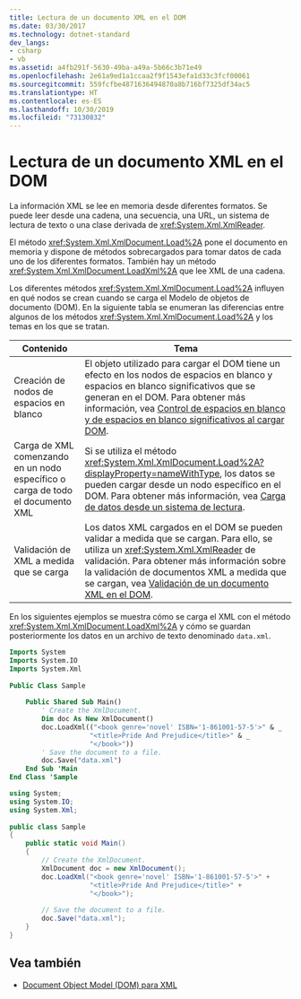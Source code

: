 ```yaml
---
title: Lectura de un documento XML en el DOM
ms.date: 03/30/2017
ms.technology: dotnet-standard
dev_langs:
- csharp
- vb
ms.assetid: a4fb291f-5630-49ba-a49a-5b66c3b71e49
ms.openlocfilehash: 2e61a9ed1a1ccaa2f9f1543efa1d33c3fcf00061
ms.sourcegitcommit: 559fcfbe4871636494870a8b716bf7325df34ac5
ms.translationtype: HT
ms.contentlocale: es-ES
ms.lasthandoff: 10/30/2019
ms.locfileid: "73130832"
---
```

# <a name="reading-an-xml-document-into-the-dom"></a>Lectura de un documento XML en el DOM
La información XML se lee en memoria desde diferentes formatos. Se puede leer desde una cadena, una secuencia, una URL, un sistema de lectura de texto o una clase derivada de <xref:System.Xml.XmlReader>.  
  
 El método <xref:System.Xml.XmlDocument.Load%2A> pone el documento en memoria y dispone de métodos sobrecargados para tomar datos de cada uno de los diferentes formatos. También hay un método <xref:System.Xml.XmlDocument.LoadXml%2A> que lee XML de una cadena.  
  
 Los diferentes métodos <xref:System.Xml.XmlDocument.Load%2A> influyen en qué nodos se crean cuando se carga el Modelo de objetos de documento (DOM). En la siguiente tabla se enumeran las diferencias entre algunos de los métodos <xref:System.Xml.XmlDocument.Load%2A> y los temas en los que se tratan.  
  
|Contenido|Tema|  
|-------------|-----------|  
|Creación de nodos de espacios en blanco|El objeto utilizado para cargar el DOM tiene un efecto en los nodos de espacios en blanco y espacios en blanco significativos que se generan en el DOM. Para obtener más información, vea [Control de espacios en blanco y de espacios en blanco significativos al cargar DOM](../../../../docs/standard/data/xml/white-space-and-significant-white-space-handling-when-loading-the-dom.md).|  
|Carga de XML comenzando en un nodo específico o carga de todo el documento XML|Si se utiliza el método <xref:System.Xml.XmlDocument.Load%2A?displayProperty=nameWithType>, los datos se pueden cargar desde un nodo específico en el DOM. Para obtener más información, vea [Carga de datos desde un sistema de lectura](../../../../docs/standard/data/xml/load-data-from-a-reader.md).|  
|Validación de XML a medida que se carga|Los datos XML cargados en el DOM se pueden validar a medida que se cargan. Para ello, se utiliza un <xref:System.Xml.XmlReader> de validación. Para obtener más información sobre la validación de documentos XML a medida que se cargan, vea [Validación de un documento XML en el DOM](../../../../docs/standard/data/xml/validating-an-xml-document-in-the-dom.md).|  
  
 En los siguientes ejemplos se muestra cómo se carga el XML con el método <xref:System.Xml.XmlDocument.LoadXml%2A> y cómo se guardan posteriormente los datos en un archivo de texto denominado `data.xml`.  
  
```vb  
Imports System  
Imports System.IO  
Imports System.Xml  
  
Public Class Sample  
  
    Public Shared Sub Main()  
        ' Create the XmlDocument.  
        Dim doc As New XmlDocument()  
        doc.LoadXml(("<book genre='novel' ISBN='1-861001-57-5'>" & _  
                    "<title>Pride And Prejudice</title>" & _  
                    "</book>"))  
        ' Save the document to a file.  
        doc.Save("data.xml")  
    End Sub 'Main  
End Class 'Sample  
```  
  
```csharp  
using System;  
using System.IO;  
using System.Xml;  
  
public class Sample  
{  
    public static void Main()  
    {  
        // Create the XmlDocument.  
        XmlDocument doc = new XmlDocument();  
        doc.LoadXml("<book genre='novel' ISBN='1-861001-57-5'>" +  
                    "<title>Pride And Prejudice</title>" +  
                    "</book>");  
  
        // Save the document to a file.  
        doc.Save("data.xml");  
    }  
}  
```  
  
## <a name="see-also"></a>Vea también

- [Document Object Model (DOM) para XML](../../../../docs/standard/data/xml/xml-document-object-model-dom.md)

